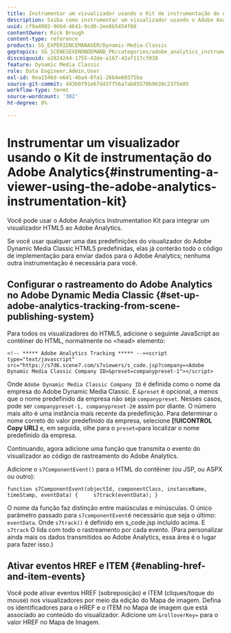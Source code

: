 ```yaml
---
title: Instrumentar um visualizador usando o Kit de instrumentação do Adobe Analytics
description: Saiba como instrumentar um visualizador usando o Adobe Analytics Instrumentation Kit no Adobe Dynamic Media Classic.
uuid: cf9a4002-966d-4641-9cd0-2ee8b5454f60
contentOwner: Rick Brough
content-type: reference
products: SG_EXPERIENCEMANAGER/Dynamic-Media-Classic
geptopics: SG_SCENESEVENONDEMAND_PK/categories/adobe_analytics_instrumentation_kit
discoiquuid: a2824244-1755-42de-a167-42af117cf038
feature: Dynamic Media Classic
role: Data Engineer,Admin,User
exl-id: 9ea1546d-e6d1-4ba4-8fa1-26b4e69375ba
source-git-commit: d43b0791e67d43ff56a7ab85570b9639c2375e05
workflow-type: tm+mt
source-wordcount: '302'
ht-degree: 0%

---
```


# Instrumentar um visualizador usando o Kit de instrumentação do Adobe Analytics{#instrumenting-a-viewer-using-the-adobe-analytics-instrumentation-kit}

Você pode usar o Adobe Analytics Instrumentation Kit para integrar um visualizador HTML5 ao Adobe Analytics.

Se você usar qualquer uma das predefinições do visualizador do Adobe Dynamic Media Classic HTML5 predefinidas, elas já conterão todo o código de implementação para enviar dados para o Adobe Analytics; nenhuma outra instrumentação é necessária para você.

## Configurar o rastreamento do Adobe Analytics no Adobe Dynamic Media Classic {#set-up-adobe-analytics-tracking-from-scene-publishing-system}

Para todos os visualizadores do HTML5, adicione o seguinte JavaScript ao contêiner do HTML, normalmente no &lt;head> elemento:

```as3
<!-- ***** Adobe Analytics Tracking ***** --><script type="text/javascript" src="https://s7d6.scene7.com/s7viewers/s_code.jsp?company=<Adobe Dynamic Media Classic Company ID>&preset=companypreset-1"></script>
```

Onde `Adobe Dynamic Media Classic Company ID` é definida como o nome da empresa do Adobe Dynamic Media Classic. E `&preset` é opcional, a menos que o nome predefinido da empresa não seja `companypreset`. Nesses casos, pode ser `companypreset-1, companypreset-2`e assim por diante. O número mais alto é uma instância mais recente da predefinição. Para determinar o nome correto do valor predefinido da empresa, selecione **[!UICONTROL Copy URL]** e, em seguida, olhe para o `preset=`para localizar o nome predefinido da empresa.

Continuando, agora adicione uma função que transmita o evento do visualizador ao código de rastreamento do Adobe Analytics.

Adicione o `s7ComponentEvent()` para o HTML do contêiner (ou JSP, ou ASPX ou outro):

```as3
function s7ComponentEvent(objectId, componentClass, instanceName, timeStamp, eventData) {     s7track(eventData); }
```

O nome da função faz distinção entre maiúsculas e minúsculas. O único parâmetro passado para `s7componentEvent`é necessário que seja o último: `eventData`. Onde `s7track()` é definido em s_code.jsp incluído acima. E `s7track` O lida com todo o rastreamento por cada evento. (Para personalizar ainda mais os dados transmitidos ao Adobe Analytics, essa área é o lugar para fazer isso.)

## Ativar eventos HREF e ITEM {#enabling-href-and-item-events}

Você pode ativar eventos HREF (sobreposição) e ITEM (cliques/toque do mouse) nos visualizadores por meio da edição do Mapa de imagem. Defina os identificadores para o HREF e o ITEM no Mapa de imagem que está associado ao conteúdo do visualizador. Adicione um `&rolloverKey=` para o valor HREF no Mapa de Imagem.
